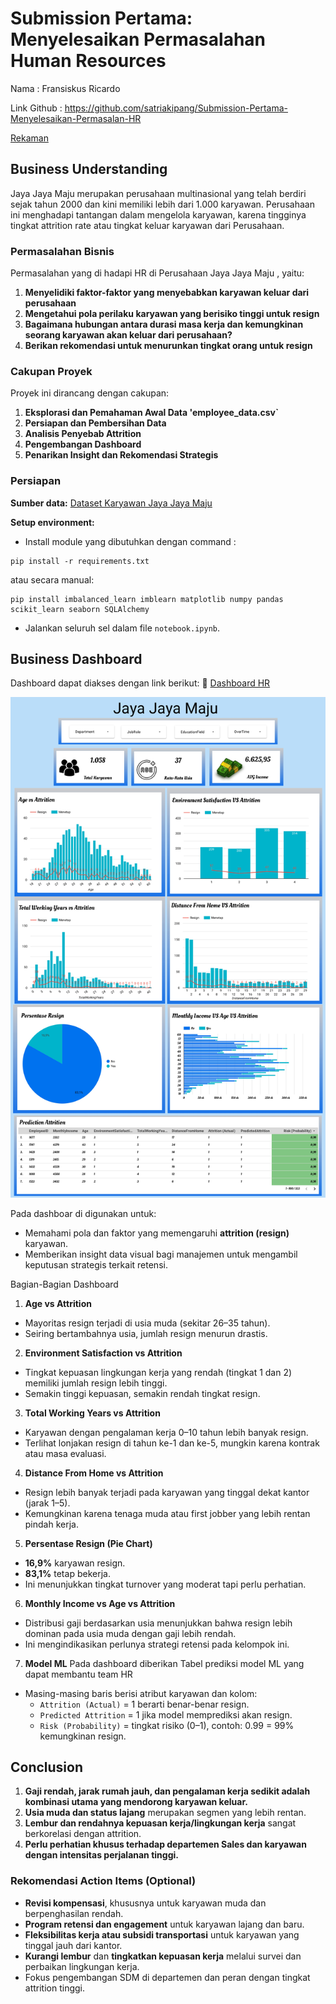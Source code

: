 # Submission Pertama: Menyelesaikan Permasalahan Human Resources
Nama : Fransiskus Ricardo

Link Github : https://github.com/satriakipang/Submission-Pertama-Menyelesaikan-Permasalan-HR 

[Rekaman](https://drive.google.com/file/d/1oT9eWwlTCMR7Wl4Vk-RDwoNjDuSObYQ_/view?usp=sharing)

## Business Understanding
Jaya Jaya Maju merupakan perusahaan multinasional yang telah berdiri sejak tahun 2000 dan kini memiliki lebih dari 1.000 karyawan. Perusahaan ini menghadapi tantangan dalam mengelola karyawan, karena tingginya tingkat attrition rate atau tingkat keluar karyawan dari Perusahaan. 

### Permasalahan Bisnis
Permasalahan yang di hadapi HR di Perusahaan Jaya Jaya Maju , yaitu:
1. **Menyelidiki faktor-faktor yang menyebabkan karyawan keluar dari perusahaan**
2. **Mengetahui pola perilaku karyawan yang berisiko tinggi untuk resign**
3. **Bagaimana hubungan antara durasi masa kerja dan kemungkinan seorang karyawan akan keluar dari perusahaan?**
4. **Berikan rekomendasi untuk menurunkan tingkat orang untuk resign**

### **Cakupan Proyek**
Proyek ini dirancang dengan cakupan:
1. **Eksplorasi dan Pemahaman Awal Data 'employee_data.csv`**
2. **Persiapan dan Pembersihan Data**
3. **Analisis Penyebab Attrition**
4. **Pengembangan Dashboard**
5. **Penarikan Insight dan Rekomendasi Strategis**

### Persiapan
**Sumber data:** [Dataset Karyawan Jaya Jaya Maju](https://github.com/dicodingacademy/dicoding_dataset/tree/main/employee)

**Setup environment:**
- Install module yang dibutuhkan dengan command : 
```
pip install -r requirements.txt
```
atau secara manual:
```
pip install imbalanced_learn imblearn matplotlib numpy pandas scikit_learn seaborn SQLAlchemy
```
- Jalankan seluruh sel dalam file `notebook.ipynb`.

## Business Dashboard
Dashboard dapat diakses dengan link berikut:
🔗 [Dashboard HR](https://lookerstudio.google.com/reporting/6bb4df10-969c-4c7c-883a-bbfbb397e7fe)

![Dashboard HR](https://github.com/satriakipang/Submission-Pertama-Menyelesaikan-Permasalan-HR/blob/main/fransiskus_ricardo%20-%20dashboard.jpg?raw=true)

Pada dashboar di digunakan untuk:
* Memahami pola dan faktor yang memengaruhi **attrition (resign)** karyawan.
* Memberikan insight data visual bagi manajemen untuk mengambil keputusan strategis terkait retensi.

Bagian-Bagian Dashboard
1. **Age vs Attrition**
* Mayoritas resign terjadi di usia muda (sekitar 26–35 tahun).
* Seiring bertambahnya usia, jumlah resign menurun drastis.

2. **Environment Satisfaction vs Attrition**
* Tingkat kepuasan lingkungan kerja yang rendah (tingkat 1 dan 2) memiliki jumlah resign lebih tinggi.
* Semakin tinggi kepuasan, semakin rendah tingkat resign.

3. **Total Working Years vs Attrition**
* Karyawan dengan pengalaman kerja 0–10 tahun lebih banyak resign.
* Terlihat lonjakan resign di tahun ke-1 dan ke-5, mungkin karena kontrak atau masa evaluasi.

4. **Distance From Home vs Attrition**
* Resign lebih banyak terjadi pada karyawan yang tinggal dekat kantor (jarak 1–5).
* Kemungkinan karena tenaga muda atau first jobber yang lebih rentan pindah kerja.

5. **Persentase Resign (Pie Chart)**
* **16,9%** karyawan resign.
* **83,1%** tetap bekerja.
* Ini menunjukkan tingkat turnover yang moderat tapi perlu perhatian.

6. **Monthly Income vs Age vs Attrition**
* Distribusi gaji berdasarkan usia menunjukkan bahwa resign lebih dominan pada usia muda dengan gaji lebih rendah.
* Ini mengindikasikan perlunya strategi retensi pada kelompok ini.

7. **Model ML**
Pada dashboard diberikan Tabel prediksi model ML yang dapat membantu team HR
* Masing-masing baris berisi atribut karyawan dan kolom:
  * `Attrition (Actual)` = 1 berarti benar-benar resign.
  * `Predicted Attrition` = 1 jika model memprediksi akan resign.
  * `Risk (Probability)` = tingkat risiko (0–1), contoh: 0.99 = 99% kemungkinan resign.



## Conclusion
1. **Gaji rendah, jarak rumah jauh, dan pengalaman kerja sedikit adalah kombinasi utama yang mendorong karyawan keluar.**
2. **Usia muda dan status lajang** merupakan segmen yang lebih rentan.
3. **Lembur dan rendahnya kepuasan kerja/lingkungan kerja** sangat berkorelasi dengan attrition.
4. **Perlu perhatian khusus terhadap departemen Sales dan karyawan dengan intensitas perjalanan tinggi.**

### Rekomendasi Action Items (Optional)
* **Revisi kompensasi**, khususnya untuk karyawan muda dan berpenghasilan rendah.
* **Program retensi dan engagement** untuk karyawan lajang dan baru.
* **Fleksibilitas kerja atau subsidi transportasi** untuk karyawan yang tinggal jauh dari kantor.
* **Kurangi lembur** dan **tingkatkan kepuasan kerja** melalui survei dan perbaikan lingkungan kerja.
* Fokus pengembangan SDM di departemen dan peran dengan tingkat attrition tinggi.